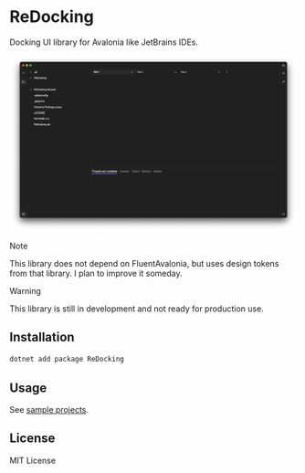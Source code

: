 # ReDocking

Docking UI library for Avalonia like JetBrains IDEs.

![Screenshot](docs/screenshot.png)

> [!NOTE]
> This library does not depend on FluentAvalonia, but uses design tokens from that library.
> I plan to improve it someday.

> [!WARNING]
> This library is still in development and not ready for production use.

## Installation

```bash
dotnet add package ReDocking
```

## Usage

See [sample projects](samples).

## License
MIT License
